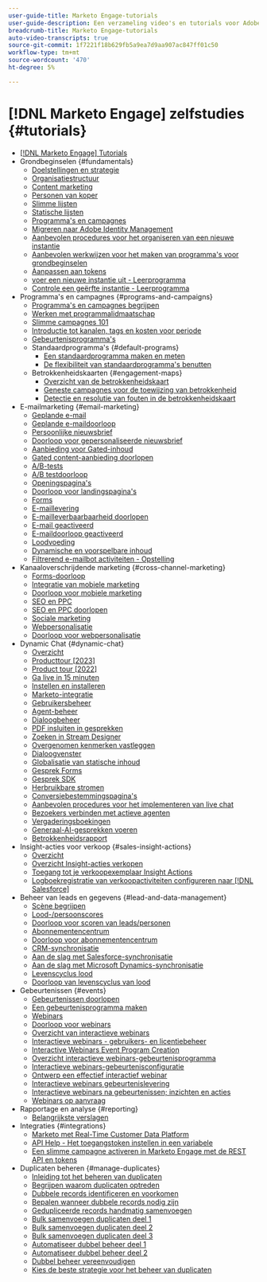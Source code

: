 ```yaml
---
user-guide-title: Marketo Engage-tutorials
user-guide-description: Een verzameling video's en tutorials voor Adobe Marketo Engage.
breadcrumb-title: Marketo Engage-tutorials
auto-video-transcripts: true
source-git-commit: 1f7221f18b629fb5a9ea7d9aa907ac847ff01c50
workflow-type: tm+mt
source-wordcount: '470'
ht-degree: 5%

---
```



# [!DNL Marketo Engage] zelfstudies {#tutorials}

+ [[!DNL Marketo Engage] Tutorials](/help/_marketo-main/overview.md)
+ Grondbeginselen {#fundamentals}
   + [Doelstellingen en strategie](/help/fundamentals/goals-and-strategy-learn.md)
   + [Organisatiestructuur](/help/fundamentals/organizational-structure-learn.md)
   + [Content marketing](/help/fundamentals/content-marketing-learn.md)
   + [Personen van koper](/help/fundamentals/buyer-personas-learn.md)
   + [Slimme lijsten](/help/fundamentals/smart-lists.md)
   + [Statische lijsten](/help/fundamentals/static-lists.md)
   + [Programma&#39;s en campagnes](/help/fundamentals/programs-and-campaigns.md)
   + [Migreren naar Adobe Identity Management](/help/fundamentals/migrating-to-adobe-identity-management.md)
   + [Aanbevolen procedures voor het organiseren van een nieuwe instantie](/help/fundamentals/best-practices-to-organize-a-new-instance.md)
   + [Aanbevolen werkwijzen voor het maken van programma&#39;s voor grondbeginselen](/help/fundamentals/best-practices-for-creating-foundational-programs.md)
   + [Aanpassen aan tokens](/help/personalization/personalize-with-tokens.md)
   + [ voer een nieuwe instantie uit - Leerprogramma ](https://experienceleague.adobe.com/nl/docs/experiences-by-you/implementing-new-instance/overview)
   + [ Controle een geërfte instantie - Leerprogramma ](https://experienceleague.adobe.com/docs/marketo-learn/auditing-an-inherited-instance/overview.html?lang=nl-NL)
+ Programma&#39;s en campagnes {#programs-and-campaigns}
   + [Programma&#39;s en campagnes begrijpen](/help/programs/understanding-programs-and-campaigns.md)
   + [Werken met programmalidmaatschap](/help/programs/understanding-program-membership.md)
   + [Slimme campagnes 101](/help/campaigns/smart-campaigns-101.md)
   + [Introductie tot kanalen, tags en kosten voor periode](/help/campaigns/channels-tags-period-costs.md)
   + [Gebeurtenisprogramma&#39;s](/help/programs/event-programs.md)
   + Standaardprogramma&#39;s {#default-programs}
      + [Een standaardprogramma maken en meten](/help/programs/create-and-measure-default-programs.md)
      + [De flexibiliteit van standaardprogramma&#39;s benutten](/help/programs/leverage-the-flexibility-of-default-programs.md)
   + Betrokkenheidskaarten {#engagement-maps}
      + [Overzicht van de betrokkenheidskaart](/help/engagement-maps/engagement-map-overview.md)
      + [Geneste campagnes voor de toewijzing van betrokkenheid](/help/engagement-maps/engagement-map-nested-campaign.md)
      + [Detectie en resolutie van fouten in de betrokkenheidskaart](/help/engagement-maps/engagement-map-error-detection-and-resolution.md)
+ E-mailmarketing {#email-marketing}
   + [Geplande e-mail](/help/email-marketing/scheduled-email-learn.md)
   + [Geplande e-maildoorloop](/help/email-marketing/scheduled-email-watch.md)
   + [Persoonlijke nieuwsbrief](/help/email-marketing/personalized-newsletter-learn.md)
   + [Doorloop voor gepersonaliseerde nieuwsbrief](/help/email-marketing/personalized-newsletter-watch.md)
   + [Aanbieding voor Gated-inhoud](/help/email-marketing/gated-content-offer-learn.md)
   + [Gated content-aanbieding doorlopen](/help/email-marketing/gated-content-offer-watch.md)
   + [A/B-tests](/help/email-marketing/ab-testing-learn.md)
   + [A/B testdoorloop](/help/email-marketing/ab-testing-watch.md)
   + [Openingspagina&#39;s](/help/email-marketing/landing-pages-learn.md)
   + [Doorloop voor landingspagina&#39;s](/help/email-marketing/landing-pages-watch.md)
   + [Forms](/help/email-marketing/forms-learn.md)
   + [E-maillevering](/help/email-marketing/email-deliverability-learn.md)
   + [E-mailleverbaarbaarheid doorlopen](/help/email-marketing/email-deliverability-watch.md)
   + [E-mail geactiveerd](/help/email-marketing/triggered-email-learn.md)
   + [E-maildoorloop geactiveerd](/help/email-marketing/triggered-email-watch.md)
   + [Loodvoeding](/help/email-marketing/lead-nuturing-learn.md)
   + [Dynamische en voorspelbare inhoud](/help/email-marketing/dynamic-and-predictive-content-learn.md)
   + [ Filtrerend e-mailbot activiteiten - Opstelling ](/help/filtering-email-bot-activities/setup.md)
+ Kanaaloverschrijdende marketing {#cross-channel-marketing}
   + [Forms-doorloop](/help/email-marketing/forms-watch.md)
   + [Integratie van mobiele marketing](/help/cross-channel-marketing/mobile-marketing-learn.md)
   + [Doorloop voor mobiele marketing](/help/cross-channel-marketing/mobile-marketing-watch.md)
   + [SEO en PPC](/help/cross-channel-marketing/seo-and-ppc-learn.md)
   + [SEO en PPC doorlopen](/help/cross-channel-marketing/seo-and-ppc-watch.md)
   + [Sociale marketing](/help/cross-channel-marketing/social-marketing-learn.md)
   + [Webpersonalisatie](/help/cross-channel-marketing/web-personalization-learn.md)
   + [Doorloop voor webpersonalisatie](/help/cross-channel-marketing/web-personalization-watch.md)
+ Dynamic Chat {#dynamic-chat}
   + [Overzicht](/help/dynamic-chat/dynamic-chat-overview.md)
   + [Producttour [2023]](/help/dynamic-chat/product-tour.md)
   + [Product tour [2022]](/help/dynamic-chat/product-tour-2022.md)
   + [Ga live in 15 minuten](/help/dynamic-chat/go-live-in-15-minutes.md)
   + [Instellen en installeren](/help/dynamic-chat/setup.md)
   + [Marketo-integratie](/help/dynamic-chat/marketo-integration.md)
   + [Gebruikersbeheer](/help/dynamic-chat/user-management.md)
   + [Agent-beheer](/help/dynamic-chat/agent-management.md)
   + [Dialoogbeheer](/help/dynamic-chat/dialogue-management.md)
   + [PDF insluiten in gesprekken](/help/dynamic-chat/document-cloud-integration.md)
   + [Zoeken in Stream Designer](/help/dynamic-chat/search-in-stream-designer.md)
   + [Overgenomen kenmerken vastleggen](/help/dynamic-chat/capture-inferred-attributes.md)
   + [Dialoogvenster](/help/dynamic-chat/dialogue-preview.md)
   + [Globalisatie van statische inhoud](/help/dynamic-chat/globalization-of-static-content.md)
   + [Gesprek Forms](/help/dynamic-chat/conversational-forms.md)
   + [Gesprek SDK](/help/dynamic-chat/conversations-sdk.md)
   + [Herbruikbare stromen](/help/dynamic-chat/reusable-flows.md)
   + [Conversiebestemmingspagina&#39;s](/help/dynamic-chat/conversational-landing-pages.md)
   + [Aanbevolen procedures voor het implementeren van live chat](/help/dynamic-chat/live-chat-best-practices.md)
   + [Bezoekers verbinden met actieve agenten](/help/dynamic-chat/connect-visitors-to-live-agents.md)
   + [Vergaderingsboekingen](/help/dynamic-chat/meeting-booking.md)
   + [Generaal-AI-gesprekken voeren](/help/dynamic-chat/gen-ai-features.md)
   + [Betrokkenheidsrapport](/help/dynamic-chat/engagement-report.md)
+ Insight-acties voor verkoop {#sales-insight-actions}
   + [Overzicht](/help/sales-insight-actions/overview.md)
   + [Overzicht Insight-acties verkopen](/help/sales-insight-actions/sales-insight-actions-overview.md)
   + [Toegang tot je verkoopexemplaar Insight Actions](/help/sales-insight-actions/accessing-your-sales-insight-actions-instance.md)
   + [Logboekregistratie van verkoopactiviteiten configureren naar  [!DNL Salesforce]](/help/sales-insight-actions/configure-sales-activity-logging-to-salesforce.md)
+ Beheer van leads en gegevens {#lead-and-data-management}
   + [Scène begrijpen](/help/lead-and-data-management/understanding-scoring.md)
   + [Lood-/persoonscores](/help/lead-and-data-management/lead-scoring-learn.md)
   + [Doorloop voor scoren van leads/personen](/help/lead-and-data-management/lead-scoring-watch.md)
   + [Abonnementencentrum](/help/lead-and-data-management/subscription-center-learn.md)
   + [Doorloop voor abonnementencentrum](/help/lead-and-data-management/subscription-center-watch.md)
   + [CRM-synchronisatie](/help/lead-and-data-management/crm-sync-learn.md)
   + [Aan de slag met Salesforce-synchronisatie](/help/integrations/salesforce-sync-setup.md)
   + [Aan de slag met Microsoft Dynamics-synchronisatie](/help/integrations/microsoft-dynamics-sync-setup.md)
   + [Levenscyclus lood](/help/lead-and-data-management/lead-lifecycle-learn.md)
   + [Doorloop van levenscyclus van lood](/help/lead-and-data-management/lead-lifecycle-watch.md)
+ Gebeurtenissen {#events}
   + [Gebeurtenissen doorlopen](/help/events/events-watch.md)
   + [Een gebeurtenisprogramma maken](/help/events/events-learn.md)
   + [Webinars](/help/events/webinar-learn.md)
   + [Doorloop voor webinars](/help/events/webinar-watch.md)
   + [Overzicht van interactieve webinars](/help/events/interactive-webinars-overview.md)
   + [Interactieve webinars - gebruikers- en licentiebeheer](/help/events/interactive-webinars-user-and-license-management.md)
   + [Interactive Webinars Event Program Creation](/help/events/interactive-webinars-event-program-creation.md)
   + [Overzicht interactieve webinars-gebeurtenisprogramma](/help/events/interactive-webinars-event-program-overview.md)
   + [Interactieve webinars-gebeurtenisconfiguratie](/help/events/interactive-webinars-event-configuration.md)
   + [Ontwerp een effectief interactief webinar](/help/events/design-an-effective-interactive-webinar.md)
   + [Interactieve webinars gebeurtenislevering](/help/events/interactive-webinars-event-delivery.md)
   + [Interactieve webinars na gebeurtenissen; inzichten en acties](/help/events/interactive-webinars-post-event-insights-and-actions.md)
   + [Webinars op aanvraag](/help/events/on-demand-webinars.md)
+ Rapportage en analyse {#reporting}
   + [Belangrijkste verslagen](/help/reporting/key-reports.md)
+ Integraties {#integrations}
   + [ Marketo met Real-Time Customer Data Platform ](https://experienceleague.adobe.com/docs/platform-learn/tutorials/sources/ingest-data-from-marketo.html?lang=nl-NL)
   + [API Help - Het toegangstoken instellen in een variabele](/help/integrations/api-set-access-token-variable.md)
   + [Een slimme campagne activeren in Marketo Engage met de REST API en tokens](/help/integrations/trigger-smart-campaign-rest-api.md)
+ Duplicaten beheren {#manage-duplicates}
   + [Inleiding tot het beheren van duplicaten](/help/managing-duplicates/introduction-managing-duplicates.md)
   + [Begrijpen waarom duplicaten optreden](/help/managing-duplicates/why-duplicates-occur.md)
   + [Dubbele records identificeren en voorkomen](/help/managing-duplicates/identify-prevent-duplicates.md)
   + [Bepalen wanneer dubbele records nodig zijn](/help/managing-duplicates/determine-necessary-duplicates.md)
   + [Gedupliceerde records handmatig samenvoegen](/help/managing-duplicates/merge-manually.md)
   + [Bulk samenvoegen duplicaten deel 1](/help/managing-duplicates/bulk-merge-part-1.md)
   + [Bulk samenvoegen duplicaten deel 2](/help/managing-duplicates/bulk-merge-part-2.md)
   + [Bulk samenvoegen duplicaten deel 3](/help/managing-duplicates/bulk-merge-part-3.md)
   + [Automatiseer dubbel beheer deel 1](/help/managing-duplicates/automate-integration-part-1.md)
   + [Automatiseer dubbel beheer deel 2](/help/managing-duplicates/automate-integration-part-2.md)
   + [Dubbel beheer vereenvoudigen](/help/managing-duplicates/simplify-acs.md)
   + [Kies de beste strategie voor het beheer van duplicaten](/help/managing-duplicates/duplicate-strategy.md)
